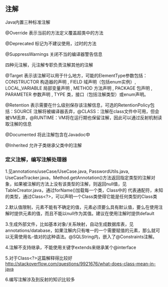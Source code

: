 ## 注解

Java内置三种标准注解 

@Override 表示当前的方法定义覆盖超类中的方法

@Deprecated 标记为不建议使用，过时的方法

@SuppressWarnings 关闭不当的编译器警告信息

四种元注解，元注解专职负责注解其他的注解

@Target  表示该注解可以用于什么地方，可能的ElementType参数包括：CONSTRUCTOR 构造器的声明 , FIELD 域声明（包括enum实例）, LOCAL_VARIABLE 局部变量声明 , METHOD 方法声明 , PACKAGE  包声明 ,  PARAMETER 参数声明 , TYPE 类，接口（包括注解类型）或enum声明。

@Retention  表示需要在什么级别保存该注解信息，可选的RetentionPolicy包括：SOURCE 注解将被编译器丢弃，@CLASS：注解在class文件中可用，但会被VM丢弃，@RUNTIME：VM将在运行期也保留注解，因此可以通过反射机制读取注解的信息

@Documented 将此注解包含在Javadoc中

@Inherited  允许子类继承父类中的注解

### 定义注解，编写注解处理器

1.见annotations/useCase/UseCase.java,  PasswordUtils.java, UseCaseTracker.java，Method.getAnnotation()方法返回指定类型的注解对象，如果被注解的方法上没有该类型的注解，则返回null值，见TableCreator.java，通过forName()加载每一个类，Class<?>中的<?> 代表通配符，未知的类型，通过Class<?>，可以声明一个Class类使得它能是任何类型的Class类

2.默认值限制，元素不能有不确定的值，元素必须要么具有默认值，要么在使用注解时提供元素的值，而且不能以null作为其值。建议在使用注解时提供default

3.生成外部文件，比如基本对象/关系映射，自动生成数据库表，见annotations/database，如果注解内只有唯一的一个需要赋值的元素，那么就可以无需使用名-值对的这种语法。@SQLString内，嵌入了@Constraints注解。

4.注解不支持继承，不能使用关键字extends来继承某个@interface

5.对于Class<?>这篇解释得比较好 http://stackoverflow.com/questions/9921676/what-does-class-mean-in-java

6.编写注解涉及到反射的知识比较多

